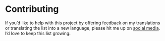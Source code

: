 # Contributing

If you’d like to help with this project by offering feedback on my translations or translating the list into a new language, please hit me up on [social media](/social). I’d love to keep this list growing.
